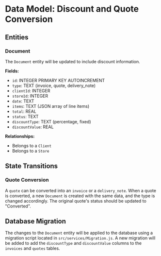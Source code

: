 # Data Model: Discount and Quote Conversion

## Entities

### Document
The `Document` entity will be updated to include discount information.

**Fields:**
- `id`: INTEGER PRIMARY KEY AUTOINCREMENT
- `type`: TEXT (invoice, quote, delivery_note)
- `clientId`: INTEGER
- `storeId`: INTEGER
- `date`: TEXT
- `items`: TEXT (JSON array of line items)
- `total`: REAL
- `status`: TEXT
- `discountType`: TEXT (percentage, fixed)
- `discountValue`: REAL

**Relationships:**
- Belongs to a `Client`
- Belongs to a `Store`

## State Transitions

### Quote Conversion
A `quote` can be converted into an `invoice` or a `delivery_note`. When a quote is converted, a new `Document` is created with the same data, and the type is changed accordingly. The original quote's status should be updated to "Converted".

## Database Migration
The changes to the `Document` entity will be applied to the database using a migration script located in `src/services/Migration.js`. A new migration will be added to add the `discountType` and `discountValue` columns to the `invoices` and `quotes` tables.